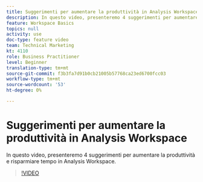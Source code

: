 ```yaml
---
title: Suggerimenti per aumentare la produttività in Analysis Workspace
description: In questo video, presenteremo 4 suggerimenti per aumentare la produttività e risparmiare tempo in Analysis Workspace.
feature: Workspace Basics
topics: null
activity: use
doc-type: feature video
team: Technical Marketing
kt: 4110
role: Business Practitioner
level: Beginner
translation-type: tm+mt
source-git-commit: f3b3fa7d91b0cb21005b57768ca23ed6700fcc03
workflow-type: tm+mt
source-wordcount: '53'
ht-degree: 0%

---
```



# Suggerimenti per aumentare la produttività in Analysis Workspace

In questo video, presenteremo 4 suggerimenti per aumentare la produttività e risparmiare tempo in Analysis Workspace.

>[!VIDEO](https://video.tv.adobe.com/v/31157/?quality=12)
